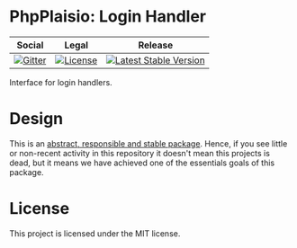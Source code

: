# PhpPlaisio: Login Handler

<table>
<thead>
<tr>
<th>Social</th>
<th>Legal</th>
<th>Release</th>
</tr>
</thead>
<tbody>
<tr>
<td>
<a href="https://gitter.im/PhpPlaisio/PhpPlaisio"><img src="https://badges.gitter.im/PhpPlaisio/PhpPlaisio.svg" alt="Gitter"/></a>
</td>
<td>
<a href="https://packagist.org/packages/plaisio/login-handler"><img src="https://poser.pugx.org/plaisio/login-handler/license" alt="License"/></a>
</td>
<td>
<a href="https://packagist.org/packages/plaisio/login-handler"><img src="https://poser.pugx.org/plaisio/login-handler/v/stable" alt="Latest Stable Version"/></a>
</td>
</tr>
</tbody>
</table>

Interface for login handlers.

# Design

This is an [abstract, responsible and stable package](https://matthiasnoback.nl/book/principles-of-package-design/). Hence, if you see little or non-recent activity in this repository it doesn't mean this projects is dead, but it means we have achieved one of the essentials goals of this package.

#  License

This project is licensed under the MIT license.

